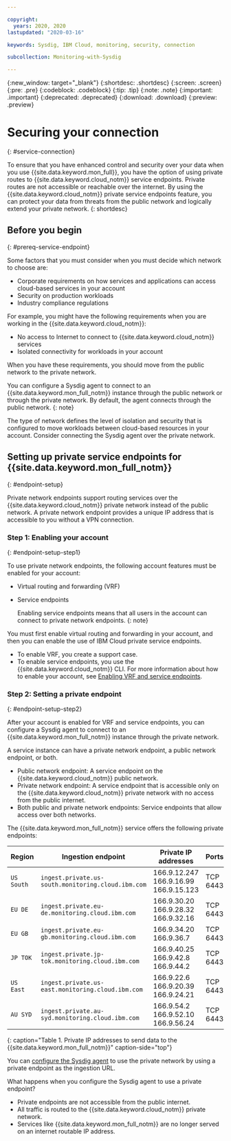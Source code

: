 ```yaml
---

copyright:
  years: 2020, 2020
lastupdated: "2020-03-16"

keywords: Sysdig, IBM Cloud, monitoring, security, connection

subcollection: Monitoring-with-Sysdig

---
```


{:new_window: target="_blank"}
{:shortdesc: .shortdesc}
{:screen: .screen}
{:pre: .pre}
{:codeblock: .codeblock}
{:tip: .tip}
{:note: .note}
{:important: .important}
{:deprecated: .deprecated}
{:download: .download}
{:preview: .preview}


# Securing your connection
{: #service-connection}

To ensure that you have enhanced control and security over your data when you use {{site.data.keyword.mon_full}}, you have the option of using private routes to {{site.data.keyword.cloud_notm}} service endpoints. Private routes are not accessible or reachable over the internet. By using the {{site.data.keyword.cloud_notm}} private service endpoints feature, you can protect your data from threats from the public network and logically extend your private network.
{: shortdesc}


## Before you begin
{: #prereq-service-endpoint}

Some factors that you must consider when you must decide which network to choose are:
* Corporate requirements on how services and applications can access cloud-based services in your account
* Security on production workloads
* Industry compliance regulations

For example, you might have the following requirements when you are working in the {{site.data.keyword.cloud_notm}}:
* No access to Internet to connect to {{site.data.keyword.cloud_notm}} services
* Isolated connectivity for workloads in your account

When you have these requirements, you should move from the public network to the private network.

You can configure a Sysdig agent to connect to an {{site.data.keyword.mon_full_notm}} instance through the public network or through the private network. By default, the agent connects through the public network.
{: note}

The type of network defines the level of isolation and security that is configured to move workloads between cloud-based resources in your account. Consider connecting the Sysdig agent over the private network.


## Setting up private service endpoints for {{site.data.keyword.mon_full_notm}}
{: #endpoint-setup}

Private network endpoints support routing services over the {{site.data.keyword.cloud_notm}} private network instead of the public network. A private network endpoint provides a unique IP address that is accessible to you without a VPN connection.


### Step 1: Enabling your account
{: #endpoint-setup-step1}

To use private network endpoints, the following account features must be enabled for your account:
* Virtual routing and forwarding (VRF)
* Service endpoints

    Enabling service endpoints means that all users in the account can connect to private network endpoints.
    {: note}

You must first enable virtual routing and forwarding in your account, and then you can enable the use of IBM Cloud private service endpoints. 
* To enable VRF, you create a support case. 
* To enable service endpoints, you use the {{site.data.keyword.cloud_notm}} CLI. For more information about how to enable your account, see [Enabling VRF and service endpoints](/docs/account?topic=account-vrf-service-endpoint).


### Step 2: Setting a private endpoint
{: #endpoint-setup-step2}

After your account is enabled for VRF and service endpoints, you can configure a Sysdig agent to connect to an {{site.data.keyword.mon_full_notm}} instance through the private network. 

A service instance can have a private network endpoint, a public network endpoint, or both.
* Public network endpoint: A service endpoint on the {{site.data.keyword.cloud_notm}} public network.
* Private network endpoint: A service endpoint that is accessible only on the {{site.data.keyword.cloud_notm}} private network with no access from the public internet.
* Both public and private network endpoints: Service endpoints that allow access over both networks.

The {{site.data.keyword.mon_full_notm}} service offers the following private endpoints:

| Region      | Ingestion endpoint                                   | Private IP addresses                              |   Ports   |
|-------------|------------------------------------------------------|---------------------------------------------------|-----------|
| `US South`  | `ingest.private.us-south.monitoring.cloud.ibm.com`   | 166.9.12.247 </br>166.9.16.99 </br>166.9.15.123   | TCP 6443  | 
| `EU DE`     | `ingest.private.eu-de.monitoring.cloud.ibm.com`      | 166.9.30.20 </br>166.9.28.32 </br>166.9.32.16     | TCP 6443  | 
| `EU GB`     | `ingest.private.eu-gb.monitoring.cloud.ibm.com`      | 166.9.34.20 </br>166.9.36.7                       | TCP 6443  |
| `JP TOK`    | `ingest.private.jp-tok.monitoring.cloud.ibm.com`     | 166.9.40.25 </br>166.9.42.8 </br>166.9.44.2       | TCP 6443  | 
| `US East`   | `ingest.private.us-east.monitoring.cloud.ibm.com`    | 166.9.22.6 </br>166.9.20.39 </br>166.9.24.21      | TCP 6443  | 
| `AU SYD`    | `ingest.private.au-syd.monitoring.cloud.ibm.com`     | 166.9.54.2 </br>166.9.52.10  </br>166.9.56.24     | TCP 6443  |
{: caption="Table 1. Private IP addresses to send data to the {{site.data.keyword.mon_full_notm}}" caption-side="top"}


You can [configure the Sysdig agent](/docs/Monitoring-with-Sysdig?topic=Monitoring-with-Sysdig-config_agent) to use the private network by using a private endpoint as the ingestion URL.

What happens when you configure the Sysdig agent to use a private endpoint?
* Private endpoints are not accessible from the public internet. 
* All traffic is routed to the {{site.data.keyword.cloud_notm}} private network. 
* Services like {{site.data.keyword.mon_full_notm}} are no longer served on an internet routable IP address.





